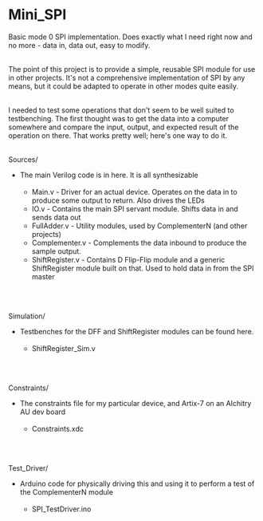 # Mini_SPI

Basic mode 0 SPI implementation.  Does exactly what I need right now and no more - data in, data out, easy to modify.\
<br>

The point of this project is to provide a simple, reusable SPI module for use in other projects.  It's not a comprehensive implementation of SPI by any means, but it could
  be adapted to operate in other modes quite easily.\
<br>

I needed to test some operations that don't seem to be well suited to testbenching.  The first thought was to get the data into a computer somewhere and compare the input, output, and expected result of the operation on there.  That works pretty well; here's one way to do it.\
<br>

Sources/<br>
  * The main Verilog code is in here.  It is all synthesizable<br><br>
    - Main.v            - Driver for an actual device.  Operates on the data in to produce some output to return.  Also drives the LEDs
    - IO.v              - Contains the main SPI servant module.  Shifts data in and sends data out
    - FullAdder.v       - Utility modules, used by ComplementerN (and other projects)
    - Complementer.v    - Complements the data inbound to produce the sample output.
    - ShiftRegister.v   - Contains D Flip-Flip module and a generic ShiftRegister module built on that.  Used to hold data in from the SPI master
<br>
<br>


Simulation/<br>
  * Testbenches for the DFF and ShiftRegister modules can be found here.<br><br>
    - ShiftRegister_Sim.v
<br>
<br>


Constraints/<br>
  * The constraints file for my particular device, and Artix-7 on an Alchitry AU dev board<br><br>
    - Constraints.xdc<br>

<br>
<br>


Test_Driver/<br>
  * Arduino code for physically driving this and using it to perform a test of the ComplementerN module<br><br>
    - SPI_TestDriver.ino<br>
  <br>
<br>
